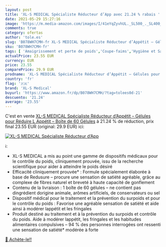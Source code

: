 ```yaml
---
layout: post
title: 'XL-S MEDICAL Spécialiste Réducteur d’App avec 21.24 % rabais '
date: 2021-05-29 15:27:16
image: 'https://m.media-amazon.com/images/I/41eYqZyvhUL._SL500_._SL400_.jpg'
comments: true
category: ofertas
author: 'tole.es'
slug: 'B078WH7CMH-fr XL-S MEDICAL Spécialiste Réducteur d’Appétit – Gélules...'
sku: 'B078WH7CMH-fr'
tags: [ 'Amaigrissement et perte de poids','Coupe-faims','Hygiène et Santé','Nutrition et diététique','xl-s medical', ]
actualPrice: 23.55 EUR
currency: EUR
price: 23.55
comparePrice: 29.9 EUR
prodname: 'XL-S MEDICAL Spécialiste Réducteur d’Appétit – Gélules pour Réduire L Appétit – Boîte de 60 Gélules'
country: 'fr'
flag: '🇫🇷'
brand: 'XL-S Medical'
buyurl: 'https://www.amazon.fr/dp/B078WH7CMH/?tag=tolees0d-21'
descuento: '21.24'
average: '23.55'
---
```


C'est en vente [XL-S MEDICAL Spécialiste Réducteur d’Appétit – Gélules pour Réduire L Appétit – Boîte de 60 Gélules](https://www.amazon.fr/dp/B078WH7CMH/?tag=tolees0d-21)  à  21.24 % de réduction, prix final  23.55 EUR (original: 29.9 EUR) ici:

[![XL-S MEDICAL Spécialiste Réducteur d’App](https://m.media-amazon.com/images/I/41eYqZyvhUL._SL500_._SL400_.jpg)](https://www.amazon.fr/dp/B078WH7CMH/?tag=tolees0d-21)

ℹ️:

- XL-S MEDICAL a mis au point une gamme de dispositifs médicaux pour le contrôle du poids, cliniquement prouvée, issu de la recherche scientifique pour aider à atteindre le poids désiré
- Efficacité cliniquement prouvée* : Formule spécialement élaborée à base de Redusure – procure une sensation de satiété agréable, grâce au complexe de fibres naturel et breveté à haute capacité de gonflement
- Contenu de la livraison : 1 boîte de 60 gélules – ne contient pas dingrédient dorigine animale, arômes artificiels, de conservateurs ou sel
- Dispositif médical pour le traitement et la prévention du surpoids et pour le contrôle du poids : Favorise une agréable sensation de satiété et aide ainsi à modérer lappétit et les fringales
- Produit destiné au traitement et à la prévention du surpoids et contrôle du poids. Aide à modérer lappétit, les fringales et les habitudes alimentaires compulsives – 94 % des personnes interrogées ont ressenti une sensation de satiété* modérée à forte

[🛒 Achète-le!!](https://www.amazon.fr/dp/B078WH7CMH/?tag=tolees0d-21)
